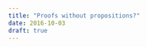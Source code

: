 ```yaml
---
title: "Proofs without propositions?"
date: 2016-10-03
draft: true
---
```


<div hidden>
~~~ {.haskell}
module TypingSpectrumSpec where
import Test.Hspec

spec = it "really works!" $ pending
~~~
</div>

*i.e. incrementally (de)contextualizing Curry-Howard*


We can name plenty of propositions without proofs, constructive or not. The Riemann hypothesis. $P \neq NP$. 

But what is exactly are *proofs without propositions*? In the traditional sense,  it doesn't even make sense to speak of a proof without its proposition; a proof is a construction with a specific purpose, which is to prove a proposition. 

So a proof without a meaningful, nontrivial proposition might as well be just called a *construction*.


## Refinement typing
*Proofs without intrinsic propositions*

A proposition is traditionally thought of as *intrinsic* to a proof.
extrinsic propositions to make on your

tests!

## Post-refinement typing

i.e. no typing

Data exploration is usually done in Python, because you usually don't know what you want. Sure, there's a lot of historical accident. But there is no "theoremy theorem" you're trying to prove. 


Suppose I write a program that encodes your favorite film: 
```{.haskell .pseudo}
film :: [Image]
film = ...
```

## whtavers

I think it's problematic when people say things like, "Wanna see the future of programming? Play with Haskell/Idris!" Use rich type systems if you're writing a program with a clear, formalizable purpose, like business applications, or compilers, or proofs.




<!-- A program's appropriate position on the dynamic/static spectrum can be characterized by one characteristic: **proof relevance-ness** -->


